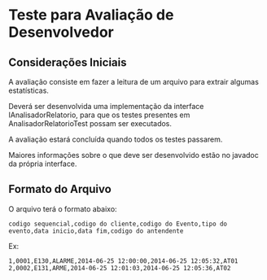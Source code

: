 Teste para Avaliação de Desenvolvedor
======================

## Considerações Iniciais

A avaliação consiste em fazer a leitura de um arquivo para extrair algumas estatísticas.

Deverá ser desenvolvida uma implementação da interface IAnalisadorRelatorio, para que os testes presentes em AnalisadorRelatorioTest possam ser executados.

A avaliação estará concluída quando todos os testes passarem.

Maiores informações sobre o que deve ser desenvolvido estão no javadoc da própria interface.

## Formato do Arquivo

O arquivo terá o formato abaixo:

```
codigo sequencial,codigo do cliente,codigo do Evento,tipo do evento,data inicio,data fim,codigo do antendente
```

Ex:

```
1,0001,E130,ALARME,2014-06-25 12:00:00,2014-06-25 12:05:32,AT01
2,0002,E131,ARME,2014-06-25 12:01:03,2014-06-25 12:05:36,AT02
```
